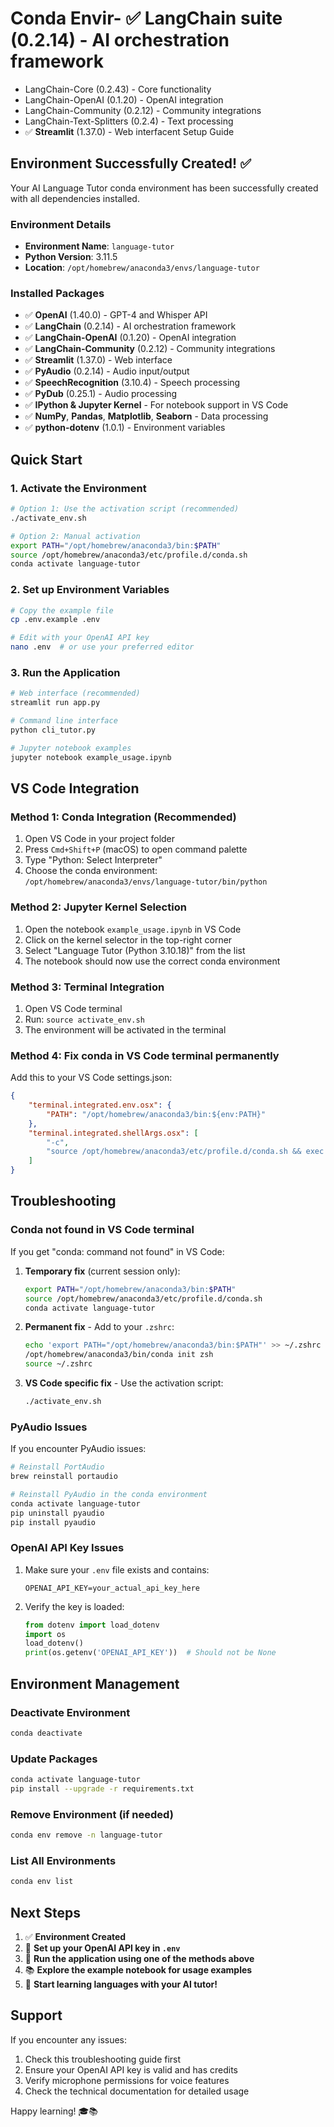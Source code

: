 # Conda Envir- ✅ **LangChain** suite (0.2.14) - AI orchestration framework
  - LangChain-Core (0.2.43) - Core functionality
  - LangChain-OpenAI (0.1.20) - OpenAI integration
  - LangChain-Community (0.2.12) - Community integrations
  - LangChain-Text-Splitters (0.2.4) - Text processing
- ✅ **Streamlit** (1.37.0) - Web interfacent Setup Guide

## Environment Successfully Created! ✅

Your AI Language Tutor conda environment has been successfully created with all dependencies installed.

### Environment Details
- **Environment Name**: `language-tutor`
- **Python Version**: 3.11.5
- **Location**: `/opt/homebrew/anaconda3/envs/language-tutor`

### Installed Packages
- ✅ **OpenAI** (1.40.0) - GPT-4 and Whisper API
- ✅ **LangChain** (0.2.14) - AI orchestration framework
- ✅ **LangChain-OpenAI** (0.1.20) - OpenAI integration
- ✅ **LangChain-Community** (0.2.12) - Community integrations
- ✅ **Streamlit** (1.37.0) - Web interface
- ✅ **PyAudio** (0.2.14) - Audio input/output
- ✅ **SpeechRecognition** (3.10.4) - Speech processing
- ✅ **PyDub** (0.25.1) - Audio processing
- ✅ **IPython & Jupyter Kernel** - For notebook support in VS Code
- ✅ **NumPy**, **Pandas**, **Matplotlib**, **Seaborn** - Data processing
- ✅ **python-dotenv** (1.0.1) - Environment variables

## Quick Start

### 1. Activate the Environment
```bash
# Option 1: Use the activation script (recommended)
./activate_env.sh

# Option 2: Manual activation
export PATH="/opt/homebrew/anaconda3/bin:$PATH"
source /opt/homebrew/anaconda3/etc/profile.d/conda.sh
conda activate language-tutor
```

### 2. Set up Environment Variables
```bash
# Copy the example file
cp .env.example .env

# Edit with your OpenAI API key
nano .env  # or use your preferred editor
```

### 3. Run the Application
```bash
# Web interface (recommended)
streamlit run app.py

# Command line interface
python cli_tutor.py

# Jupyter notebook examples
jupyter notebook example_usage.ipynb
```

## VS Code Integration

### Method 1: Conda Integration (Recommended)
1. Open VS Code in your project folder
2. Press `Cmd+Shift+P` (macOS) to open command palette
3. Type "Python: Select Interpreter"
4. Choose the conda environment: `/opt/homebrew/anaconda3/envs/language-tutor/bin/python`

### Method 2: Jupyter Kernel Selection
1. Open the notebook `example_usage.ipynb` in VS Code
2. Click on the kernel selector in the top-right corner
3. Select "Language Tutor (Python 3.10.18)" from the list
4. The notebook should now use the correct conda environment

### Method 3: Terminal Integration
1. Open VS Code terminal
2. Run: `source activate_env.sh`
3. The environment will be activated in the terminal

### Method 4: Fix conda in VS Code terminal permanently
Add this to your VS Code settings.json:
```json
{
    "terminal.integrated.env.osx": {
        "PATH": "/opt/homebrew/anaconda3/bin:${env:PATH}"
    },
    "terminal.integrated.shellArgs.osx": [
        "-c",
        "source /opt/homebrew/anaconda3/etc/profile.d/conda.sh && exec zsh"
    ]
}
```

## Troubleshooting

### Conda not found in VS Code terminal
If you get "conda: command not found" in VS Code:

1. **Temporary fix** (current session only):
   ```bash
   export PATH="/opt/homebrew/anaconda3/bin:$PATH"
   source /opt/homebrew/anaconda3/etc/profile.d/conda.sh
   conda activate language-tutor
   ```

2. **Permanent fix** - Add to your `.zshrc`:
   ```bash
   echo 'export PATH="/opt/homebrew/anaconda3/bin:$PATH"' >> ~/.zshrc
   /opt/homebrew/anaconda3/bin/conda init zsh
   source ~/.zshrc
   ```

3. **VS Code specific fix** - Use the activation script:
   ```bash
   ./activate_env.sh
   ```

### PyAudio Issues
If you encounter PyAudio issues:
```bash
# Reinstall PortAudio
brew reinstall portaudio

# Reinstall PyAudio in the conda environment
conda activate language-tutor
pip uninstall pyaudio
pip install pyaudio
```

### OpenAI API Key Issues
1. Make sure your `.env` file exists and contains:
   ```
   OPENAI_API_KEY=your_actual_api_key_here
   ```
2. Verify the key is loaded:
   ```python
   from dotenv import load_dotenv
   import os
   load_dotenv()
   print(os.getenv('OPENAI_API_KEY'))  # Should not be None
   ```

## Environment Management

### Deactivate Environment
```bash
conda deactivate
```

### Update Packages
```bash
conda activate language-tutor
pip install --upgrade -r requirements.txt
```

### Remove Environment (if needed)
```bash
conda env remove -n language-tutor
```

### List All Environments
```bash
conda env list
```

## Next Steps

1. ✅ **Environment Created**
2. 🔑 **Set up your OpenAI API key in `.env`**
3. 🚀 **Run the application using one of the methods above**
4. 📚 **Explore the example notebook for usage examples**
5. 🎯 **Start learning languages with your AI tutor!**

## Support

If you encounter any issues:
1. Check this troubleshooting guide first
2. Ensure your OpenAI API key is valid and has credits
3. Verify microphone permissions for voice features
4. Check the technical documentation for detailed usage

Happy learning! 🎓📚
